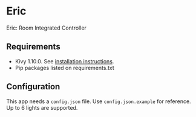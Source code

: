 Eric
====

Eric: Room Integrated Controller

Requirements
------------

* Kivy 1.10.0. See [installation instructions](https://kivy.org/docs/installation/installation.html).
* Pip packages listed on requirements.txt

Configuration
-------------

This app needs a `config.json` file. Use `config.json.example` for reference.
Up to 6 lights are supported.
